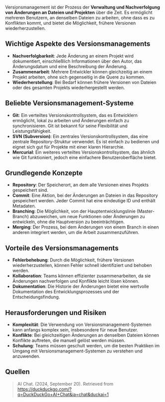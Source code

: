 Versionsmanagement ist der Prozess der **Verwaltung und Nachverfolgung von Änderungen an Dateien und Projekten** über die Zeit. Es ermöglicht mehreren Benutzern, an denselben Dateien zu arbeiten, ohne dass es zu Konflikten kommt, und bietet die Möglichkeit, frühere Versionen wiederherzustellen.

## Wichtige Aspekte des Versionsmanagements
- **Nachverfolgbarkeit**: Jede Änderung an einem Projekt wird dokumentiert, einschließlich Informationen über den Autor, das Änderungsdatum und eine Beschreibung der Änderung.
- **Zusammenarbeit**: Mehrere Entwickler können gleichzeitig an einem Projekt arbeiten, ohne sich gegenseitig in die Quere zu kommen.
- **Wiederherstellung**: Bei Bedarf können frühere Versionen von Dateien oder des gesamten Projekts wiederhergestellt werden.

## Beliebte Versionsmanagement-Systeme
- **Git**: Ein verteiltes Versionskontrollsystem, das es Entwicklern ermöglicht, lokal zu arbeiten und Änderungen einfach zu synchronisieren. Git ist bekannt für seine Flexibilität und Leistungsfähigkeit.
- **SVN (Subversion)**: Ein zentrales Versionskontrollsystem, das eine zentrale Repository-Struktur verwendet. Es ist einfach zu bedienen und eignet sich gut für Projekte mit einer klaren Hierarchie.
- **Mercurial**: Ein weiteres verteiltes Versionskontrollsystem, das ähnlich wie Git funktioniert, jedoch eine einfachere Benutzeroberfläche bietet.

## Grundlegende Konzepte
- **Repository**: Der Speicherort, an dem alle Versionen eines Projekts gespeichert sind.
- **Commit**: Eine Aktion, bei der Änderungen an Dateien in das Repository gespeichert werden. Jeder Commit hat eine eindeutige ID und enthält Metadaten.
- **Branching**: Die Möglichkeit, von der Hauptentwicklungslinie (Master-Branch) abzuweichen, um neue Funktionen oder Änderungen zu entwickeln, ohne die Hauptversion zu beeinträchtigen.
- **Merging**: Der Prozess, bei dem Änderungen von einem Branch in einen anderen integriert werden, um die Arbeit zusammenzuführen.

## Vorteile des Versionsmanagements
- **Fehlerbehebung**: Durch die Möglichkeit, frühere Versionen wiederherzustellen, können Fehler schnell identifiziert und behoben werden.
- **Kollaboration**: Teams können effizienter zusammenarbeiten, da sie Änderungen nachverfolgen und Konflikte leicht lösen können.
- **Dokumentation**: Die Historie der Änderungen bietet eine wertvolle Dokumentation des Entwicklungsprozesses und der Entscheidungsfindung.

## Herausforderungen und Risiken
- **Komplexität**: Die Verwendung von Versionsmanagement-Systemen kann anfangs komplex sein, insbesondere für neue Benutzer.
- **Konflikte**: Bei gleichzeitigen Änderungen an denselben Dateien können Konflikte auftreten, die manuell gelöst werden müssen.
- **Schulung**: Teams müssen geschult werden, um die besten Praktiken im Umgang mit Versionsmanagement-Systemen zu verstehen und anzuwenden.

## Quellen

> AI Chat. (2024, September 20). Retrieved from https://duckduckgo.com/?q=DuckDuckGo+AI+Chat&ia=chat&duckai=1